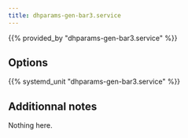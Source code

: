 ```yaml
---
title: dhparams-gen-bar3.service
---
```


{{% provided_by "dhparams-gen-bar3.service" %}}

## Options

{{% systemd_unit "dhparams-gen-bar3.service" %}}

## Additionnal notes

Nothing here.